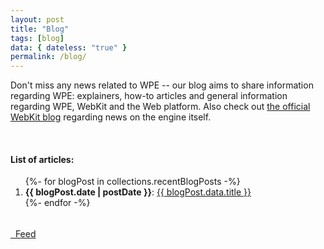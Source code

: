 ```yaml
---
layout: post
title: "Blog"
tags: [blog]
data: { dateless: "true" }
permalink: /blog/
---
```


Don't miss any news related to WPE -- our blog aims to share information regarding WPE: explainers, how-to articles and general information regarding WPE, WebKit
and the Web platform. Also check out [the official WebKit blog](https://webkit.org/blog/) regarding news on the engine itself.

<br>
<h4>List of articles:</h4>

<div class="card">
  <ol role="list" class="w-list-unstyled" style="margin: 1rem 0 1rem 0">
    {%- for blogPost in collections.recentBlogPosts -%}
      <li class="listitem"><strong>{{ blogPost.date | postDate }}</strong>: <a href="{{ blogPost.url | url }}">{{ blogPost.data.title }}</a></li>
    {%- endfor -%}
  </ol>
</div>
<br>
<a href="{{ '/blog.xml' | url }}"><i class="icon-feed"></i>&nbsp;&nbsp;Feed</a>
